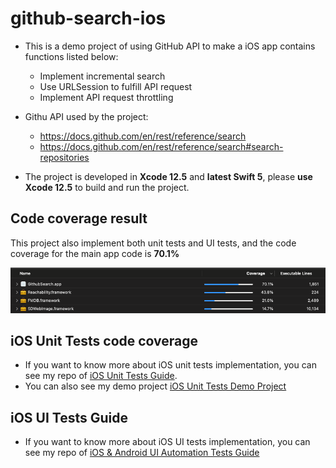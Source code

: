 # github-search-ios

- This is a demo project of using GitHub API to make a iOS app contains functions listed below:
  - Implement incremental search
  - Use URLSession to fulfill API request
  - Implement API request throttling

- Githu API used by the project:
  - https://docs.github.com/en/rest/reference/search
  - https://docs.github.com/en/rest/reference/search#search-repositories

- The project is developed in **Xcode 12.5** and **latest Swift 5**, please **use Xcode 12.5** to build and run the project.

## Code coverage result

This project also implement both unit tests and UI tests, and the code coverage for the main app code is **70.1%**

<img src="https://github.com/hayasilin/github-search-ios/blob/master/resources/code_coverage_70.png">

## iOS Unit Tests code coverage
- If you want to know more about iOS unit tests implementation, you can see my repo of [iOS Unit Tests Guide](https://github.com/hayasilin/unit-tests-ios-guide).
- You can also see my demo project [iOS Unit Tests Demo Project](https://github.com/hayasilin/unit-tests-ios-demo-project)

## iOS UI Tests Guide
- If you want to know more about iOS UI tests implementation, you can see my repo of [iOS & Android UI Automation Tests Guide](https://github.com/hayasilin/ios-android-ui-automation-tests-guide)
